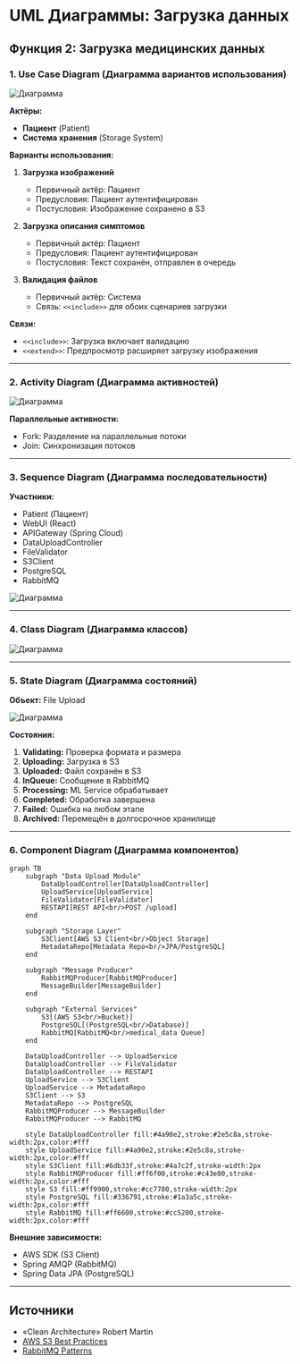 # UML Диаграммы: Загрузка данных

## Функция 2: Загрузка медицинских данных

### 1. Use Case Diagram (Диаграмма вариантов использования)

![Диаграмма](../img/diagrams/uml-data-upload-1.png)

**Актёры:**
- **Пациент** (Patient)
- **Система хранения** (Storage System)

**Варианты использования:**
1. **Загрузка изображений**
   - Первичный актёр: Пациент
   - Предусловия: Пациент аутентифицирован
   - Постусловия: Изображение сохранено в S3
   
2. **Загрузка описания симптомов**
   - Первичный актёр: Пациент
   - Предусловия: Пациент аутентифицирован
   - Постусловия: Текст сохранён, отправлен в очередь
   
3. **Валидация файлов**
   - Первичный актёр: Система
   - Связь: `<<include>>` для обоих сценариев загрузки

**Связи:**
- `<<include>>`: Загрузка включает валидацию
- `<<extend>>`: Предпросмотр расширяет загрузку изображения

---

### 2. Activity Diagram (Диаграмма активностей)

![Диаграмма](../img/diagrams/uml-data-upload-2.png)

**Параллельные активности:**
- Fork: Разделение на параллельные потоки
- Join: Синхронизация потоков

---

### 3. Sequence Diagram (Диаграмма последовательности)

**Участники:**
- Patient (Пациент)
- WebUI (React)
- APIGateway (Spring Cloud)
- DataUploadController
- FileValidator
- S3Client
- PostgreSQL
- RabbitMQ

![Диаграмма](../img/diagrams/uml-data-upload-3.png)

---

### 4. Class Diagram (Диаграмма классов)

![Диаграмма](../img/diagrams/uml-data-upload-4.png)

---

### 5. State Diagram (Диаграмма состояний)

**Объект:** File Upload

![Диаграмма](../img/diagrams/uml-data-upload-5.png)

**Состояния:**
1. **Validating:** Проверка формата и размера
2. **Uploading:** Загрузка в S3
3. **Uploaded:** Файл сохранён в S3
4. **InQueue:** Сообщение в RabbitMQ
5. **Processing:** ML Service обрабатывает
6. **Completed:** Обработка завершена
7. **Failed:** Ошибка на любом этапе
8. **Archived:** Перемещён в долгосрочное хранилище

---

### 6. Component Diagram (Диаграмма компонентов)

```mermaid
graph TB
    subgraph "Data Upload Module"
        DataUploadController[DataUploadController]
        UploadService[UploadService]
        FileValidator[FileValidator]
        RESTAPI[REST API<br/>POST /upload]
    end
    
    subgraph "Storage Layer"
        S3Client[AWS S3 Client<br/>Object Storage]
        MetadataRepo[Metadata Repo<br/>JPA/PostgreSQL]
    end
    
    subgraph "Message Producer"
        RabbitMQProducer[RabbitMQProducer]
        MessageBuilder[MessageBuilder]
    end
    
    subgraph "External Services"
        S3[(AWS S3<br/>Bucket)]
        PostgreSQL[(PostgreSQL<br/>Database)]
        RabbitMQ[RabbitMQ<br/>medical_data Queue]
    end
    
    DataUploadController --> UploadService
    DataUploadController --> FileValidator
    DataUploadController --> RESTAPI
    UploadService --> S3Client
    UploadService --> MetadataRepo
    S3Client --> S3
    MetadataRepo --> PostgreSQL
    RabbitMQProducer --> MessageBuilder
    RabbitMQProducer --> RabbitMQ
    
    style DataUploadController fill:#4a90e2,stroke:#2e5c8a,stroke-width:2px,color:#fff
    style UploadService fill:#4a90e2,stroke:#2e5c8a,stroke-width:2px,color:#fff
    style S3Client fill:#6db33f,stroke:#4a7c2f,stroke-width:2px
    style RabbitMQProducer fill:#ff6f00,stroke:#c43e00,stroke-width:2px,color:#fff
    style S3 fill:#ff9900,stroke:#cc7700,stroke-width:2px
    style PostgreSQL fill:#336791,stroke:#1a3a5c,stroke-width:2px,color:#fff
    style RabbitMQ fill:#ff6600,stroke:#cc5200,stroke-width:2px,color:#fff
```

**Внешние зависимости:**
- AWS SDK (S3 Client)
- Spring AMQP (RabbitMQ)
- Spring Data JPA (PostgreSQL)

---

## Источники

- «Clean Architecture» Robert Martin
- [AWS S3 Best Practices](https://docs.aws.amazon.com/AmazonS3/latest/userguide/best-practices.html)
- [RabbitMQ Patterns](https://www.rabbitmq.com/getstarted.html)

